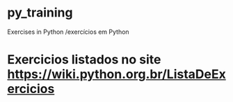 # py_training
Exercises in Python /exercícios em Python 
# Exercicios listados no site https://wiki.python.org.br/ListaDeExercicios
